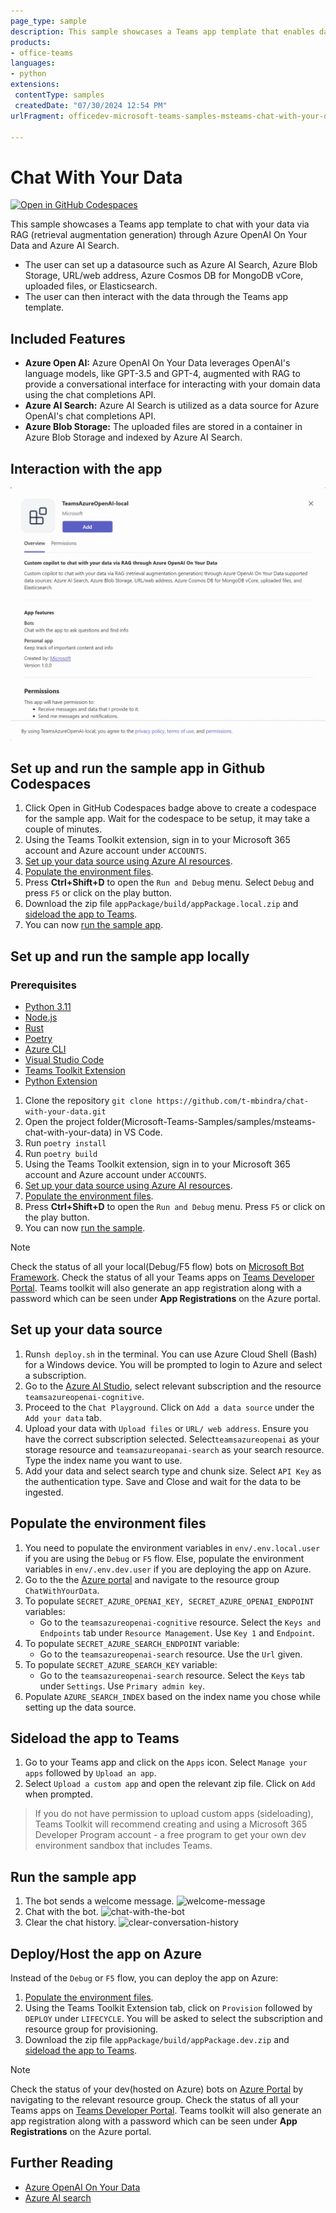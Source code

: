 ```yaml
---
page_type: sample
description: This sample showcases a Teams app template that enables data interaction using retrieval-augmented generation (RAG) with Azure OpenAI and Azure AI Search.
products:
- office-teams
languages:
- python
extensions:
 contentType: samples
 createdDate: "07/30/2024 12:54 PM"
urlFragment: officedev-microsoft-teams-samples-msteams-chat-with-your-data

---
```


# Chat With Your Data
[![Open in GitHub Codespaces](https://github.com/codespaces/badge.svg)](https://github.com/codespaces/new?hide_repo_select=true&ref=main&repo=322043759&devcontainer_path=.devcontainer%2Fmsteams-chat-with-your-data%2Fdevcontainer.json&resume=1)

This sample showcases a Teams app template to chat with your data via RAG (retrieval augmentation generation) through Azure OpenAI On Your Data and Azure AI Search.
- The user can set up a datasource such as Azure AI Search, Azure Blob Storage, URL/web address, Azure Cosmos DB for MongoDB vCore, uploaded files, or Elasticsearch.
- The user can then interact with the data through the Teams app template.

## Included Features
* **Azure Open AI:** Azure OpenAI On Your Data leverages OpenAI's language models, like GPT-3.5 and GPT-4, augmented with RAG to provide a conversational interface for interacting with your domain data using the chat completions API.
* **Azure AI Search:** Azure AI  Search is utilized as a data source for Azure OpenAI's chat completions API.
* **Azure Blob Storage:** The uploaded files are stored in a container in Azure Blob Storage and indexed by Azure AI Search.

## Interaction with the app
 ![bot-in-action](images/app.gif)
  
## Set up and run the sample app in Github Codespaces
1. Click Open in GitHub Codespaces badge above to create a codespace for the sample app. Wait for the codespace to be setup, it may take a couple of minutes.
2. Using the Teams Toolkit extension, sign in to your Microsoft 365 account and Azure account under ```ACCOUNTS```.
3. [Set up your data source using Azure AI resources](#set-up-your-data-source).
4. [Populate the environment files](#populate-the-environment-files).
5. Press **Ctrl+Shift+D** to open the ```Run and Debug``` menu. Select ```Debug``` and press ```F5``` or click on the play button.
6. Download the zip file ```appPackage/build/appPackage.local.zip``` and [sideload the app to Teams](#sideload-the-app-to-teams).
7. You can now [run the sample app](#run-the-sample-app).

## Set up and run the sample app locally
### Prerequisites
- [Python 3.11](https://www.python.org/downloads/)
- [Node.js](https://nodejs.org/)
- [Rust](https://www.rust-lang.org/tools/install)
- [Poetry](https://python-poetry.org/docs/#installation)
- [Azure CLI](https://learn.microsoft.com/en-us/cli/azure/install-azure-cli)
- [Visual Studio Code](https://code.visualstudio.com/download)
- [Teams Toolkit Extension ](https://marketplace.visualstudio.com/items?itemName=TeamsDevApp.ms-teams-vscode-extension)
- [Python Extension](https://marketplace.visualstudio.com/items?itemName=ms-python.python)
  
1. Clone the repository
   ```git clone https://github.com/t-mbindra/chat-with-your-data.git```
2. Open the project folder(Microsoft-Teams-Samples/samples/msteams-chat-with-your-data) in VS Code.
3.  Run
   ```poetry install```
4. Run 
   ```poetry build```
5. Using the Teams Toolkit extension, sign in to your Microsoft 365 account and Azure account under ```ACCOUNTS```.
6. [Set up your data source using Azure AI resources](#set-up-your-data-source).
7. [Populate the environment files](#populate-the-environment-files).
8. Press **Ctrl+Shift+D** to open the ```Run and Debug``` menu. Press ```F5``` or click on the play button.
9. You can now [run the sample](#run-the-sample).

>[!Note]
> Check the status of all your local(Debug/F5 flow) bots on [Microsoft Bot Framework](https://dev.botframework.com/bots).
> Check the status of all your Teams apps on [Teams Developer Portal](https://dev.teams.microsoft.com/apps).
> Teams toolkit will also generate an app registration along with a password which can be seen under **App Registrations** on the Azure portal.

## Set up your data source
1. Run```sh deploy.sh``` in the terminal. You can use Azure Cloud Shell (Bash) for a Windows device. You will be prompted to login to Azure and select a subscription.
2. Go to the [Azure AI Studio](https://oai.azure.com/portal), select relevant subscription and the resource ```teamsazureopenai-cognitive```.
3.  Proceed to the ```Chat Playground```.  Click on ```Add a data source``` under the ```Add your data``` tab.
4. Upload your data with ```Upload files``` or ```URL/ web address```. Ensure you have the correct subscription selected. Select```teamsazureopenai``` as your storage resource and ```teamsazureopanai-search``` as your search resource. Type the index name you want to use.
5. Add your data and select search type and chunk size. Select ```API Key``` as the authentication type. Save and Close and wait for the data to be ingested.

## Populate the environment files
1. You need to populate the environment variables in ```env/.env.local.user``` if you are using the ```Debug``` or ```F5``` flow. Else, populate the environment variables in ```env/.env.dev.user``` if you are deploying the app on Azure.
2. Go to the the [Azure portal](https://ms.portal.azure.com/) and navigate to the resource group ```ChatWithYourData```. 
3. To populate ```SECRET_AZURE_OPENAI_KEY, SECRET_AZURE_OPENAI_ENDPOINT``` variables:
   - Go to the ```teamsazureopenai-cognitive``` resource. Select the ```Keys and Endpoints``` tab under ```Resource Management```. Use ```Key 1``` and ```Endpoint```. 
4. To populate   ```SECRET_AZURE_SEARCH_ENDPOINT``` variable:
   - Go to the ```teamsazureopenai-search``` resource. Use the ```Url``` given.
5. To populate   ```SECRET_AZURE_SEARCH_KEY``` variable:
   - Go to the ```teamsazureopenai-search``` resource. Select the ```Keys``` tab under ```Settings```.  Use ```Primary admin key```.
6. Populate ```AZURE_SEARCH_INDEX``` based on the index name you chose while setting up the data source.

## Sideload the app to Teams
1. Go to your Teams app and click on the ```Apps``` icon. Select ```Manage your apps``` followed by ```Upload an app```.
2. Select ```Upload a custom app``` and open the relevant zip file. Click on ```Add``` when prompted.

> If you do not have permission to upload custom apps (sideloading), Teams Toolkit will recommend creating and using a Microsoft 365 Developer Program account - a free program to get your own dev environment sandbox that includes Teams.

## Run the sample app
1. The bot sends a welcome message.
 ![welcome-message](images/welcome.png)
2. Chat with the bot.
 ![chat-with-the-bot](images/chat.png)
3. Clear the chat history.
 ![clear-conversation-history](images/clear.png)

## Deploy/Host the app on Azure
Instead of the ```Debug``` or ```F5``` flow, you can deploy the app on Azure:
1. [Populate the environment files](#populate-the-environment-files).
2. Using the Teams Toolkit Extension tab, click on ```Provision``` followed by ```DEPLOY``` under ```LIFECYCLE```. You will be asked to select the subscription and resource group for provisioning.
3. Download the zip file ```appPackage/build/appPackage.dev.zip``` and [sideload the app to Teams](#sideload-the-app-to-teams).

>[!Note]
> Check the status of your dev(hosted on Azure) bots on [Azure Portal](https://portal.azure.com/#home) by navigating to the relevant resource group.
> Check the status of all your Teams apps on [Teams Developer Portal](https://dev.teams.microsoft.com/apps).
> Teams toolkit will also generate an app registration along with a password which can be seen under **App Registrations** on the Azure portal.

## Further Reading
- [Azure OpenAI On Your Data](https://learn.microsoft.com/en-us/azure/ai-services/openai/concepts/use-your-data?tabs=ai-search%2Ccopilot)
- [Azure AI search](https://learn.microsoft.com/en-us/azure/search/search-what-is-azure-search)
